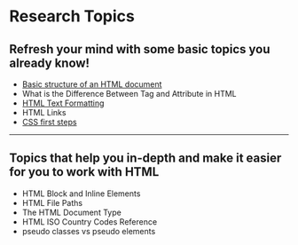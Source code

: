 # Research Topics

## Refresh your mind with some basic topics you already know!

- [Basic structure of an HTML document](https://stuyhsdesign.wordpress.com/basic-html/structure-html-document/)
- What is the Difference Between Tag and Attribute in HTML
- [HTML Text Formatting](https://www.w3schools.com/html/html_formatting.asp)
- HTML Links
- [CSS first steps](https://developer.mozilla.org/en-US/docs/Learn/CSS/First_steps/What_is_CSS)

--------------------------------------------------------------------------------

## Topics that help you in-depth and make it easier for you to work with HTML

- HTML Block and Inline Elements
- HTML File Paths
- The HTML Document Type
- HTML ISO Country Codes Reference
- pseudo classes vs pseudo elements